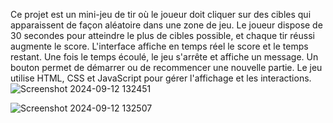 Ce projet est un mini-jeu de tir où le joueur doit cliquer sur des cibles qui apparaissent de façon aléatoire dans une zone de jeu. Le joueur dispose de 30 secondes pour atteindre le plus de cibles possible, et chaque tir réussi augmente le score. L'interface affiche en temps réel le score et le temps restant. Une fois le temps écoulé, le jeu s'arrête et affiche un message. Un bouton permet de démarrer ou de recommencer une nouvelle partie. Le jeu utilise HTML, CSS et JavaScript pour gérer l'affichage et les interactions.
![Screenshot 2024-09-12 132451](https://github.com/user-attachments/assets/af137537-982b-44e5-8a65-cb1ee5c26524)

![Screenshot 2024-09-12 132507](https://github.com/user-attachments/assets/29309a89-96e8-4686-a34f-ffeadb0ec1c3)

